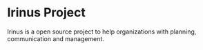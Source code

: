 # Irinus Project


Irinus is a open source project to help organizations with planning, communication and management.
